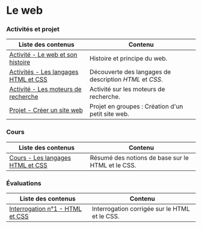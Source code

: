 # Le web

### Activités et projet

| Liste des contenus                              | Contenu                             |
| ----------------------------------------------- | ----------------------------------- |
| [Activité - Le web et son histoire](histoire.md) | Histoire et principe du web. |
| [Activités - Les langages HTML et CSS](decouverte_web.md) | Découverte des langages de description *HTML* et *CSS*. |
| [Activité - Les moteurs de recherche](moteurs_recherche.md) | Activité sur les moteurs de recherche. |
| [Projet - Créer un site web](projet_site_web.md) | Projet en groupes : Création d'un petit site web. |

### Cours

| Liste des contenus                              | Contenu                             |
| ----------------------------------------------- | ----------------------------------- |
| [Cours - Les langages HTML et CSS](cours_html_css.md) | Résumé des notions de base sur le HTML et le CSS. |

### Évaluations

| Liste des contenus                              | Contenu                             |
| ----------------------------------------------- | ----------------------------------- |
| [Interrogation n°1 - HTML et CSS](interro_html_css.md) | Interrogation corrigée sur le HTML et le CSS. |